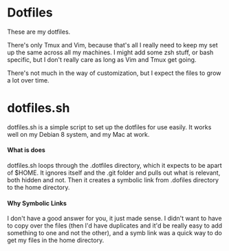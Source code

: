 # Dotfiles

These are my dotfiles.

There's only Tmux and Vim, because that's all I really need to keep my set up
the same across all my machines. I might add some zsh stuff, or bash specific,
but I don't really care as long as Vim and Tmux get going.

There's not much in the way of customization, but I expect the files to grow a
lot over time.

# dotfiles.sh

dotfiles.sh is a simple script to set up the dotfiles for use easily. It works
well on my Debian 8 system, and my Mac at work.

#### What is does

dotfiles.sh loops through the .dotfiles directory, which it expects to be apart
of $HOME. It ignores itself and the .git folder and pulls out what is relevant,
both hidden and not. Then it creates a symbolic link from .dofiles directory to
the home directory.

#### Why Symbolic Links

I don't have a good answer for you, it just made sense. I didn't want to have
to copy over the files (then I'd have duplicates and it'd be really easy to add
something to one and not the other), and a symb link was a quick way to do get
my files in the home directory.


